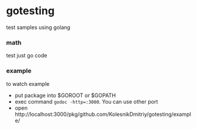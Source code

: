 # gotesting
test samples using golang

### math
test just go code

### example
to watch example
 - put package into $GOROOT or $GOPATH
 - exec command `godoc -http=:3000`. You can use other port
 - open http://localhost:3000/pkg/github.com/KolesnikDmitriy/gotesting/example/